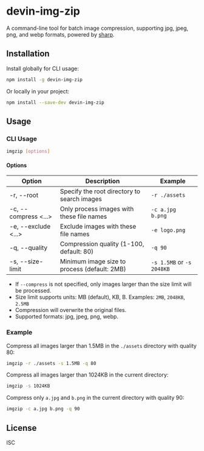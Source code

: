 # devin-img-zip

A command-line tool for batch image compression, supporting jpg, jpeg, png, and webp formats, powered by [sharp](https://github.com/lovell/sharp).

## Installation

Install globally for CLI usage:

```bash
npm install -g devin-img-zip
```

Or locally in your project:

```bash
npm install --save-dev devin-img-zip
```

## Usage

### CLI Usage

```bash
imgzip [options]
```

#### Options

| Option              | Description                                 | Example                        |
|---------------------|---------------------------------------------|---------------------------------|
| -r, --root <dir>    | Specify the root directory to search images  | `-r ./assets`                   |
| -c, --compress <...>| Only process images with these file names   | `-c a.jpg b.png`                |
| -e, --exclude <...> | Exclude images with these file names        | `-e logo.png`                   |
| -q, --quality <num> | Compression quality (1-100, default: 80)    | `-q 90`                         |
| -s, --size-limit <size> | Minimum image size to process (default: 2MB) | `-s 1.5MB` or `-s 2048KB` |

- If `--compress` is not specified, only images larger than the size limit will be processed.
- Size limit supports units: MB (default), KB, B. Examples: `2MB`, `2048KB`, `2.5MB`
- Compression will overwrite the original files.
- Supported formats: jpg, jpeg, png, webp.

### Example

Compress all images larger than 1.5MB in the `./assets` directory with quality 80:

```bash
imgzip -r ./assets -s 1.5MB -q 80
```

Compress all images larger than 1024KB in the current directory:

```bash
imgzip -s 1024KB
```

Compress only `a.jpg` and `b.png` in the current directory with quality 90:

```bash
imgzip -c a.jpg b.png -q 90
```

## License

ISC
